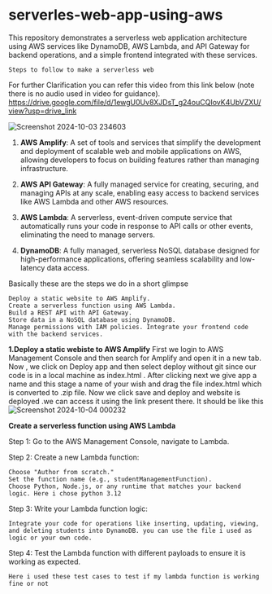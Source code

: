 # serverles-web-app-using-aws
This repository demonstrates a serverless web application architecture using AWS services like DynamoDB, AWS Lambda, and API Gateway for backend operations, and a simple frontend integrated with these services. 

`Steps to follow to make a serverless web`

For further Clarification you can refer this video from this link below (note there is no audio used in video for guidance).
https://drive.google.com/file/d/1ewgU0Uv8XJDsT_g24ouCQIovK4UbVZXU/view?usp=drive_link 

![Screenshot 2024-10-03 234603](https://github.com/user-attachments/assets/e8afb4a7-fc75-43f8-8087-1b5a7ddd77da)

1) **AWS Amplify**: A set of tools and services that simplify the development and deployment of scalable web and mobile applications on AWS, allowing developers to focus on building features rather than managing infrastructure.

2) **AWS API Gateway**: A fully managed service for creating, securing, and managing APIs at any scale, enabling easy access to backend services like AWS Lambda and other AWS resources.

3) **AWS Lambda**: A serverless, event-driven compute service that automatically runs your code in response to API calls or other events, eliminating the need to manage servers.

4) **DynamoDB**: A fully managed, serverless NoSQL database designed for high-performance applications, offering seamless scalability and low-latency data access.

Basically these are the steps we do in a short glimpse

    Deploy a static website to AWS Amplify.
    Create a serverless function using AWS Lambda.
    Build a REST API with API Gateway.
    Store data in a NoSQL database using DynamoDB.
    Manage permissions with IAM policies. Integrate your frontend code with the backend services.

**1.Deploy a static webiste to AWS Amplify**
First we login to AWS Management Console and then search for Amplify and open it in a new tab.
Now , we click on Deploy app and then select deploy without git since our code is in a local machine as index.html .
After clicking next we give app a name and this stage a name of your wish and drag the file index.html which is converted to .zip file.
Now we click save and deploy and website is deployed .we can access it using the link present there.
It should be like this 
![Screenshot 2024-10-04 000232](https://github.com/user-attachments/assets/343f9368-767b-4ade-a0c5-b37e7af2560c)

**Create a serverless function using AWS Lambda**

Step 1: Go to the AWS Management Console, navigate to Lambda.

Step 2: Create a new Lambda function:

    Choose "Author from scratch."
    Set the function name (e.g., studentManagementFunction).
    Choose Python, Node.js, or any runtime that matches your backend logic. Here i chose python 3.12

Step 3: Write your Lambda function logic:

    Integrate your code for operations like inserting, updating, viewing, and deleting students into DynamoDB. you can use the file i used as logic or your own code.

Step 4: Test the Lambda function with different payloads to ensure it is working as expected.

    Here i used these test cases to test if my lambda function is working fine or not 

